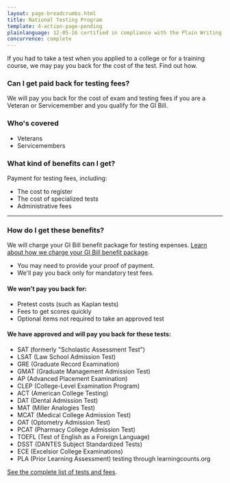 ```yaml
---
layout: page-breadcrumbs.html
title: National Testing Program
template: 4-action-page-pending
plainlanguage: 12-05-16 certified in compliance with the Plain Writing Act
concurrence: complete
---
```


If you had to take a test when you applied to a college or for a training course, we may pay you back for the cost of the test. Find out how.

<div class="call-out" markdown="1">

### Can I get paid back for testing fees?

We will pay you back for the cost of exam and testing fees if you are a Veteran or Servicemember and you qualify for the GI Bill. 

### Who's covered

- Veterans
- Servicemembers
</div>

### What kind of benefits can I get? 

Payment for testing fees, including:

- The cost to register
- The cost of specialized tests
- Administrative fees

-----

### How do I get these benefits?

We will charge your GI Bill benefit package for testing expenses. [Learn about how we charge your GI Bill benefit package](https://gibill.custhelp.com/app/answers/detail/a_id/29).

- You may need to provide your proof of payment.
- We'll pay you back only for mandatory test fees.

#### We won't pay you back for:

- Pretest costs (such as Kaplan tests)
- Fees to get scores quickly
- Optional items not required to take an approved test

#### We have approved and will pay you back for these tests:

- SAT (formerly "Scholastic Assessment Test")
- LSAT (Law School Admission Test)
- GRE (Graduate Record Examination)
- GMAT (Graduate Management Admission Test)
- AP (Advanced Placement Examination)
- CLEP (College-Level Examination Program)
- ACT (American College Testing)
- DAT (Dental Admission Test)
- MAT (Miller Analogies Test)
- MCAT (Medical College Admission Test)
- OAT (Optometry Admission Test)
- PCAT (Pharmacy College Admission Test)
- TOEFL (Test of English as a Foreign Language)
- DSST (DANTES Subject Standardized Tests)
- ECE (Excelsior College Examinations)
- PLA (Prior Learning Assessment) testing through learningcounts.org

[See the complete list of tests and fees](http://inquiry.vba.va.gov/weamspub/buildSearchNE.do).
